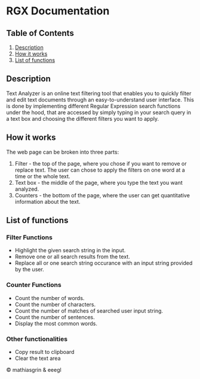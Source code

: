 # RGX Documentation

## Table of Contents

1. [Description](#description)
1. [How it works](#how_it_works)
1. [List of functions](#list_of_functions)

## <a name="description"></a> Description 

Text Analyzer is an online text filtering tool that enables you to quickly filter and
edit text documents through an easy-to-understand user interface. This is done by
implementing different Regular Expression search functions under the hood, that
are accessed by simply typing in your search query in a text box and choosing
the different filters you want to apply. 

## <a name="how_it_works"></a> How it works

The web page can be broken into three parts:

1. Filter - the top of the page, where you chose if you want to remove or replace text. The user can chose to apply the filters on one word at a time or the whole text.
2. Text box - the middle of the page, where you type the text you want analyzed.
3. Counters - the bottom of the page, where the user can get quantitative information about the text.

## <a name="list_of_functions"></a> List of functions
### Filter Functions
* Highlight the given search string in the input.
* Remove one or all search results from the text.
* Replace all or one search string occurance with an input string provided by the user.

### Counter Functions
* Count the number of words.
* Count the number of characters.
* Count the number of matches of searched user input string.
* Count the number of sentences.
* Display the most common words.

### Other functionalities
* Copy result to clipboard
* Clear the text area



© mathiasgrin & eeegl
